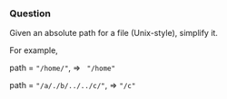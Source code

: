 ### Question

Given an absolute path for a file (Unix-style), simplify it.

For example,


path = `"/home/"`, => ` "/home"`


path = `"/a/./b/../../c/"`, => `"/c"`

